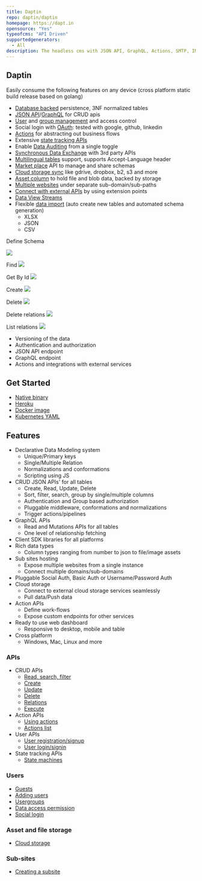 ```yaml
---
title: Daptin
repo: daptin/daptin
homepage: https://dapt.in
opensource: "Yes"
typeofcms: "API Driven"
supportedgenerators:
  - All
description: The headless cms with JSON API, GraphQL, Actions, SMTP, IMAP, FTP, Cloud services sync and more.
---
```


## Daptin

Easily consume the following features on any device (cross platform static build release based on golang)

- [Database backed](https://daptin.github.io/daptin/setting-up/installation/#database-configuration) persistence, 3NF normalized tables
- [JSON API](https://daptin.github.io/daptin/apis/overview/)/[GraphQL](https://daptin.github.io/daptin/features/enable-graphql/) for CRUD apis
- [User](https://daptin.github.io/daptin/setting-up/access/) and [group management](https://daptin.github.io/daptin/setting-up/access/) and access control
- Social login with [OAuth](https://daptin.github.io/daptin/extend/oauth_connection/): tested with google, github, linkedin
- [Actions](https://daptin.github.io/daptin/actions/overview/) for abstracting out business flows
- Extensive [state tracking APIs](https://daptin.github.io/daptin/state/machines/)
- Enable [Data Auditing](https://daptin.github.io/daptin/features/enable-data-auditing/) from a single toggle
- [Synchronous Data Exchange](https://daptin.github.io/daptin/extend/data_exchange/) with 3rd party APIs
- [Multilingual tables](https://daptin.github.io/daptin/features/enable-multilingual-table/) support, supports Accept-Language header
- [Market place](https://daptin.github.io/daptin/extend/marketplacce/) API to manage and share schemas
- [Cloud storage sync](https://daptin.github.io/daptin/cloudstore/cloudstore/) like gdrive, dropbox, b2, s3 and more
- [Asset column](https://daptin.github.io/daptin/cloudstore/assetcolumns/) to hold file and blob data, backed by storage
- [Multiple websites](https://daptin.github.io/daptin/subsite/subsite/) under separate sub-domain/sub-paths
- [Connect with external APIs](https://daptin.github.io/daptin/integrations/overview/) by using extension points
- [Data View Streams](https://daptin.github.io/daptin/streams/streams/)
- Flexible [data import](https://daptin.github.io/daptin/setting-up/data_import/) (auto create new tables and automated schema generation)
  - XLSX
  - JSON
  - CSV

Define Schema

<img src="https://github.com/daptin/daptin/raw/master/images/api.jpg">

Find
<img src="https://github.com/daptin/daptin/raw/master/images/apigetall.png">

Get By Id
<img src="https://github.com/daptin/daptin/raw/master/images/apigetbyid.png">

Create
<img src="https://github.com/daptin/daptin/raw/master/images/apicreate.png">

Delete
<img src="https://github.com/daptin/daptin/raw/master/images/apidelete.png">

Delete relations
<img src="https://github.com/daptin/daptin/raw/master/images/apideleterelated.png">

List relations
<img src="https://github.com/daptin/daptin/raw/master/images/apifetchrelated.png">

- Versioning of the data
- Authentication and authorization
- JSON API endpoint
- GraphQL endpoint
- Actions and integrations with external services

## Get Started

- [Native binary](https://docs.dapt.in/setting-up/installation/#native-binary)
- [Heroku](https://docs.dapt.in/setting-up/installation/#heroku-deployment)
- [Docker image](https://docs.dapt.in/setting-up/installation/#docker-image)
- [Kubernetes YAML](https://docs.dapt.in/setting-up/installation/#kubernetes-deployment)

## Features

- Declarative Data Modeling system
  - Unique/Primary keys
  - Single/Multiple Relation
  - Normalizations and conformations
  - Scripting using JS
- CRUD JSON APIs' for all tables
  - Create, Read, Update, Delete
  - Sort, filter, search, group by single/multiple columns
  - Authentication and Group based authorization
  - Pluggable middleware, conformations and normalizations
  - Trigger actions/pipelines
- GraphQL APIs
  - Read and Mutations APIs for all tables
  - One level of relationship fetching
- Client SDK libraries for all platforms
- Rich data types
  - Column types ranging from number to json to file/image assets
- Sub sites hosting
  - Expose multiple websites from a single instance
  - Connect multiple domains/sub-domains
- Pluggable Social Auth, Basic Auth or Username/Password Auth
- Cloud storage
  - Connect to external cloud storage services seamlessly
  - Pull data/Push data
- Action APIs
  - Define work-flows
  - Expose custom endpoints for other services
- Ready to use web dashboard
  - Responsive to desktop, mobile and table
- Cross platform
  - Windows, Mac, Linux and more

### APIs

- CRUD APIs
  - [Read, search, filter](https://docs.dapt.in/apis/read)
  - [Create](https://docs.dapt.in/apis/create)
  - [Update](https://docs.dapt.in/apis/update)
  - [Delete](https://docs.dapt.in/apis/delete)
  - [Relations](https://docs.dapt.in/apis/relation)
  - [Execute](https://docs.dapt.in/apis/execute)
- Action APIs
  - [Using actions](https://docs.dapt.in/actions/actions)
  - [Actions list](https://docs.dapt.in/actions/default_actions)
- User APIs
  - [User registration/signup](https://docs.dapt.in/actions/signup)
  - [User login/signin](https://docs.dapt.in/actions/signin)
- State tracking APIs
  - [State machines](https://docs.dapt.in/state/machines)

### Users

- [Guests](https://docs.dapt.in/auth/guests)
- [Adding users](https://docs.dapt.in/auth/users)
- [Usergroups](https://docs.dapt.in/auth/usergroups)
- [Data access permission](https://docs.dapt.in/auth/permissions)
- [Social login](https://docs.dapt.in/auth/social_login)

### Asset and file storage

- [Cloud storage](https://docs.dapt.in/cloudstore/cloudstore)

### Sub-sites

- [Creating a subsite](https://docs.dapt.in/subsite/subsite)

